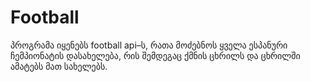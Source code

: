 # Football
პროგრამა იყენებს football api–ს, რათა მოძებნოს ყველა ესპანური ჩემპიონატის დასახელება, რის შემდეგაც ქმნის ცხრილს და ცხრილში ამატებს მათ სახელებს.
